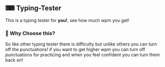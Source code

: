 ## ⌨ Typing-Tester
This is a typing tester for **you!**, see how much wpm you get!

### 🤔 Why Choose this?
So like other typing tester there is difficulty but unlike others you can turn off the punctuations! if you want to get higher wpm you can turn off punctuations for practicing and when you feel confident you can turn them back on!
